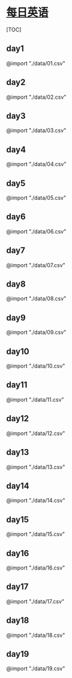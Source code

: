<link rel="stylesheet" href="https://zhmhbest.gitee.io/hellomathematics/style/index.css">

# [每日英语](https://github.com/zhmhbest/DailyEnglish)

[TOC]

## day1

@import "./data/01.csv"

## day2

@import "./data/02.csv"

## day3

@import "./data/03.csv"

## day4

@import "./data/04.csv"

## day5

@import "./data/05.csv"

## day6

@import "./data/06.csv"

## day7

@import "./data/07.csv"

## day8

@import "./data/08.csv"

## day9

@import "./data/09.csv"

## day10

@import "./data/10.csv"

## day11

@import "./data/11.csv"

## day12

@import "./data/12.csv"

## day13

@import "./data/13.csv"

## day14

@import "./data/14.csv"

## day15

@import "./data/15.csv"

## day16

@import "./data/16.csv"

## day17

@import "./data/17.csv"

## day18

@import "./data/18.csv"

## day19

@import "./data/19.csv"
